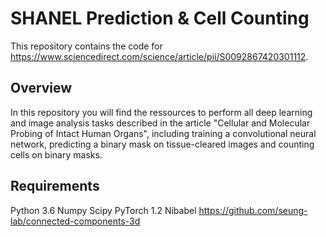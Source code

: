 # SHANEL Prediction & Cell Counting

This repository contains the code for https://www.sciencedirect.com/science/article/pii/S0092867420301112.

## Overview

In this repository you will find the ressources to perform all deep learning and image analysis tasks described in the article "Cellular and Molecular Probing of Intact Human Organs", including training a convolutional neural network, predicting a binary mask on tissue-cleared images and counting cells on binary masks.

## Requirements
Python 3.6
Numpy
Scipy
PyTorch 1.2
Nibabel
https://github.com/seung-lab/connected-components-3d
